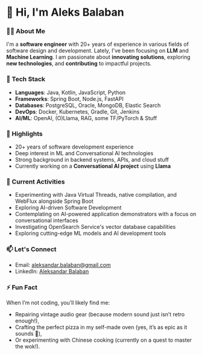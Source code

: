 # 👋 Hi, I'm Aleks Balaban

### 👨‍💻 About Me
I'm a **software engineer** with 20+ years of experience in various fields of software design and development. Lately, I've been focusing on **LLM** and **Machine Learning**. I am passionate about **innovating solutions**, exploring **new technologies**, and **contributing** to impactful projects.

### 🔧 Tech Stack
- **Languages**: Java, Kotlin, JavaScript, Python
- **Frameworks**: Spring Boot, Node.js, FastAPI
- **Databases**: PostgreSQL, Oracle, MongoDB, Elastic Search
- **DevOps**: Docker, Kubernetes, Gradle, Git, Jenkins
- **AI/ML**: OpenAI, (O)Llama, RAG, some TF/PyTorch & Stuff

### 🌟 Highlights
- 20+ years of software development experience
- Deep interest in ML and Conversational AI technologies
- Strong background in backend systems, APIs, and cloud stuff
- Currently working on a **Conversational AI project** using **Llama**

### 🚀 Current Activities
- Experimenting with Java Virtual Threads, native compilation, and WebFlux alongside Spring Boot
- Exploring AI-driven Software Development
- Contemplating on AI-powered application demonstrators with a focus on conversational interfaces
- Investigating OpenSearch Service's vector database capabilities
- Exploring cutting-edge ML models and AI development tools

### 📫 Let's Connect
- Email: aleksandar.balaban@gmail.com
- LinkedIn: [Aleksandar Balaban](https://linkedin.com/in/aleksbalaban)

### ⚡ Fun Fact
When I’m not coding, you’ll likely find me:
- Repairing vintage audio gear (because modern sound just isn’t retro enough!),
- Crafting the perfect pizza in my self-made oven (yes, it’s as epic as it sounds 🍕),
- Or experimenting with Chinese cooking (currently on a quest to master the wok!).
